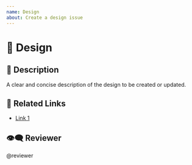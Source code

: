 ```yaml
---
name: Design
about: Create a design issue
---
```


# 🎨 Design
## 📝 Description
A clear and concise description of the design to be created or updated.

## 🔗 Related Links
- [Link 1](https://example.com)

## 👁‍🗨 Reviewer
@reviewer
